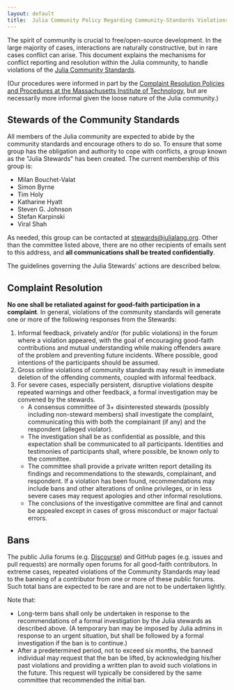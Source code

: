 ```yaml
---
layout: default
title:  Julia Community Policy Regarding Community-Standards Violations
---
```


The spirit of community is crucial to free/open-source development.
In the large majority of cases, interactions are naturally constructive, but in rare cases conflict can arise.
This document explains the mechanisms for conflict reporting and resolution within the Julia community, to handle violations of the [Julia Community Standards](../standards).

(Our procedures were informed in part by the [Complaint Resolution Policies and Procedures at the Massachusetts Institute of Technology](http://web.mit.edu/policies/9/9.6.html), but are necessarily more informal given the loose nature of the Julia community.)

## Stewards of the Community Standards

All members of the Julia community are expected to abide by the community standards and encourage others to do so.
To ensure that some group has the obligation and authority to cope with conflicts, a group known as the "Julia Stewards" has been created.
The current membership of this group is:

 - Milan Bouchet-Valat
 - Simon Byrne
 - Tim Holy
 - Katharine Hyatt
 - Steven G. Johnson
 - Stefan Karpinski
 - Viral Shah

As needed, this group can be contacted at [stewards@julialang.org](mailto:stewards@julialang.org).
Other than the committee listed above, there are no other recipients of emails sent to this address, and **all communications shall be treated confidentially**.


The guidelines governing the Julia Stewards' actions are described below.

## Complaint Resolution

**No one shall be retaliated against for good-faith participation in a complaint**.
In general, violations of the community standards will generate one or more of the following responses from the Stewards:


1. Informal feedback, privately and/or (for public violations) in the forum where a violation appeared, with the goal of encouraging good-faith contributions and mutual understanding while making offenders aware of the problem and preventing future incidents. Where possible, good intentions of the participants should be assumed.
2. Gross online violations of community standards may result in immediate deletion of the offending comments, coupled with informal feedback.
3. For severe cases, especially persistent, disruptive violations despite repeated warnings and other feedback, a formal investigation may be convened by the stewards.
   * A consensus committee of 3+ disinterested stewards (possibly including non-steward members) shall investigate the complaint, communicating this with both the complainant (if any) and the respondent (alleged violator).
   * The investigation shall be as confidential as possible, and this expectation shall be communicated to all participants. Identities and testimonies of participants shall, where possible, be known only to the committee.
   * The committee shall provide a private written report detailing its findings and recommendations to the stewards, complainant, and respondent. If a violation has been found, recommendations may include bans and other alterations of online privileges, or in less severe cases may request apologies and other informal resolutions.
   * The conclusions of the investigative committee are final and cannot be appealed except in cases of gross misconduct or major factual errors.

## Bans

The public Julia forums (e.g. [Discourse](https://discourse.julialang.org/)) and GitHub pages (e.g. issues and pull requests) are normally open forums for all good-faith contributors.
In extreme cases, repeated violations of the Community Standards may lead to the banning of a contributor from one or more of these public forums.
Such total bans are expected to be rare and are not to be undertaken lightly.


Note that:

* Long-term bans shall only be undertaken in response to the recommendations of a formal investigation by the Julia stewards as described above. (A temporary ban may be imposed by Julia admins in response to an urgent situation, but shall be followed by a formal investigation if the ban is to continue.)
* After a predetermined period, not to exceed six months, the banned individual may request that the ban be lifted, by acknowledging his/her past violations and providing a written plan to avoid such violations in the future. This request will typically be considered by the same committee that recommended the initial ban.
